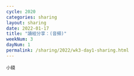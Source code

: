 ```yaml
---
cycle: 2020
categories: sharing
layout: sharing
date: 2022-01-17
title: "讀經分享：(音頻)"
weekNum: 3
dayNum: 1
permalink: /sharing/2022/wk3-day1-sharing.html
---
```


[](https://eccseattle.github.io/media/sharing/2022/wk003/2022-01-17-bin.m4a)

`小錢`
